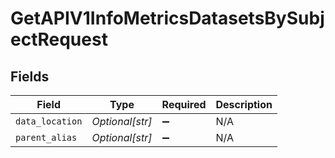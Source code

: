 # GetAPIV1InfoMetricsDatasetsBySubjectRequest


## Fields

| Field              | Type               | Required           | Description        |
| ------------------ | ------------------ | ------------------ | ------------------ |
| `data_location`    | *Optional[str]*    | :heavy_minus_sign: | N/A                |
| `parent_alias`     | *Optional[str]*    | :heavy_minus_sign: | N/A                |
